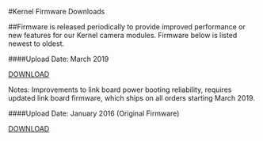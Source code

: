 #Kernel Firmware Downloads

##Firmware is released periodically to provide improved performance or new features for our Kernel camera modules. Firmware below is listed newest to oldest.

####Upload Date: March 2019

[DOWNLOAD](https://drive.google.com/open?id=1SqPSUC6W98wQJ4cmdVyOSLsoCH0vY33S)

Notes: Improvements to link board power booting reliability, requires updated link board firmware, which ships on all orders starting March 2019.

####Upload Date: January 2016 (Original Firmware)

[DOWNLOAD](https://drive.google.com/open?id=1XsCQ5GEm6RtXhr38G_uNtycUnO_rqO0a)